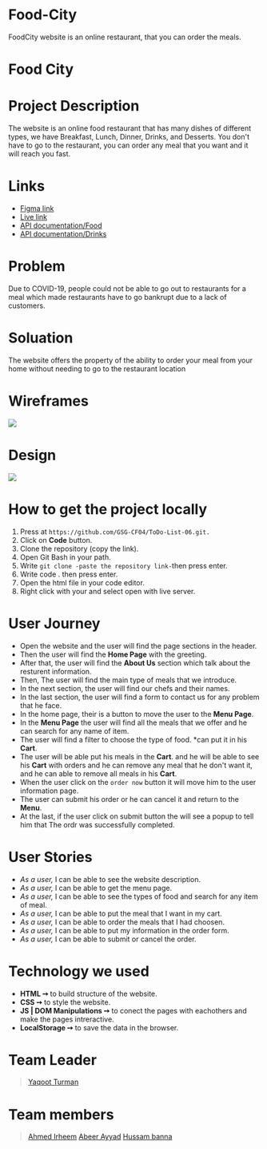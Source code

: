 # Food-City
FoodCity website is an online restaurant, that you can order the meals.
# **Food City**

# **Project Description**
The website is an online food restaurant that has many dishes of different types, we have Breakfast, Lunch, Dinner, Drinks, and Desserts. You don't have to go to the restaurant, you can order any meal that you want and it will reach you fast. 
# **Links**
* [Figma link](https://www.figma.com/file/zdUr01CJQkICT6jhy9IBr3/FoodCity-Project?node-id=0%3A1)
* [Live link](https://gsg-cf04.github.io/Food-City/)
* [API documentation/Food](https://www.themealdb.com/api.php?fbclid=IwAR2VOQO_RqXwG8_5qHhR2DQUK0UL3oJHXMdc-PF2dJkg8n3VeftW0tB2G98)
* [API documentation/Drinks](https://www.thecocktaildb.com/api.php)
# **Problem**
Due to COVID-19, people could not be able to go out to restaurants for a meal which made restaurants have to go bankrupt due to a lack of customers.
# **Soluation**
The website offers the property of the ability to order your meal from your home without needing to go to the restaurant location
# **Wireframes**
![](https://i.imgur.com/MIwqThd.jpg)

# **Design** 
![](https://i.imgur.com/2U1B7ZM.jpg)


# **How to get the project locally**
1. Press at `https://github.com/GSG-CF04/ToDo-List-06.git.`
2. Click on **Code** button.
3. Clone the repository (copy the link).
4. Open Git Bash in your path.
5. Write `git clone -paste the repository link-`then press enter.
6. Write code . then press enter.
7. Open the html file in your code editor.
8. Right click with your and select open with live server.
# **User Journey**
* Open the website and the user will find the page sections in the header.
* Then the user will find the **Home Page** with the greeting.
* After that, the user will find the **About Us** section which talk about the resturent information.
* Then, The user will find the main type of meals that we introduce.
* In the next section, the user will find our chefs and their names.
* In the last section, the user will find a form to contact us for any problem that he face.
* In the home page, their is a button to move the user to the **Menu Page**.
* In the **Menu Page** the user will find all the meals that we offer and he can search for any name of item.
* The user will find a filter to choose the type of food.
*can put it in his **Cart**.
* The user will be able put his meals in the **Cart**. and he will be able to see his **Cart** with orders and he can remove any meal that he don't want it, and he can able to remove all meals in his **Cart**.
* When the user click on the `order now` button it will move him to the user information page.
* The user can submit his order or he can cancel it and return to the **Menu**.
* At the last, if the user click on submit button the will see a popup to tell him that The ordr was successfully completed.

# **User Stories**
* *As a user,* I can be able to see the website description.
* *As a user,* I can be able to get the menu page.
* *As a user,* I can be able to see the types of food and search for any item of meal.
* *As a user,* I can be able to put the meal that I want in my cart.
* *As a user,* I can be able to order the meals that I had choosen.
* *As a user,* I can be able to put my information in the order form.
* *As a user,* I can be able to submit or cancel the order.
# **Technology we used**
* **HTML ➙** to build structure of the website.
* **CSS ➙** to style the website.
* **JS | DOM Manipulations ➙** to conect the pages with eachothers and make the pages intreractive.
* **LocalStorage ➙** to save the data in the browser.
# Team Leader
>  [Yaqoot Turman](https://github.com/yaqootturman)

# Team members
>  [Ahmed Irheem](https://github.com/ahmedirheem)
   [Abeer Ayyad](https://github.com/xAbeer)
   [Hussam banna](https://github.com/hussambanna)